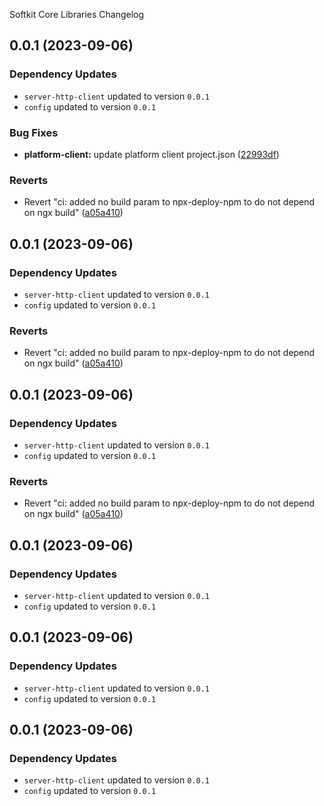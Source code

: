 Softkit Core Libraries Changelog
## 0.0.1 (2023-09-06)

### Dependency Updates

* `server-http-client` updated to version `0.0.1`
* `config` updated to version `0.0.1`

### Bug Fixes

* **platform-client:** update platform client project.json ([22993df](https://github.com/saas-buildkit/saas-buildkit-core/commit/22993df0ca0f3e4e2869517fb04c9f9ff3371dfb))


### Reverts

* Revert "ci: added no build param to npx-deploy-npm to do not depend on ngx build" ([a05a410](https://github.com/saas-buildkit/saas-buildkit-core/commit/a05a41073965039dd9656840a80144dcd6b4e180))

## 0.0.1 (2023-09-06)

### Dependency Updates

* `server-http-client` updated to version `0.0.1`
* `config` updated to version `0.0.1`

### Reverts

* Revert "ci: added no build param to npx-deploy-npm to do not depend on ngx build" ([a05a410](https://github.com/saas-buildkit/saas-buildkit-core/commit/a05a41073965039dd9656840a80144dcd6b4e180))

## 0.0.1 (2023-09-06)

### Dependency Updates

* `server-http-client` updated to version `0.0.1`
* `config` updated to version `0.0.1`

### Reverts

* Revert "ci: added no build param to npx-deploy-npm to do not depend on ngx build" ([a05a410](https://github.com/saas-buildkit/saas-buildkit-core/commit/a05a41073965039dd9656840a80144dcd6b4e180))

## 0.0.1 (2023-09-06)

### Dependency Updates

* `server-http-client` updated to version `0.0.1`
* `config` updated to version `0.0.1`
## 0.0.1 (2023-09-06)

### Dependency Updates

* `server-http-client` updated to version `0.0.1`
* `config` updated to version `0.0.1`
## 0.0.1 (2023-09-06)

### Dependency Updates

* `server-http-client` updated to version `0.0.1`
* `config` updated to version `0.0.1`
